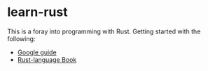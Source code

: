 # learn-rust
This is a foray into programming with Rust.  Getting started with the following:
  * [Google guide](https://google.github.io/comprehensive-rust/welcome.html)
  * [Rust-language Book](https://doc.rust-lang.org/stable/book/)
